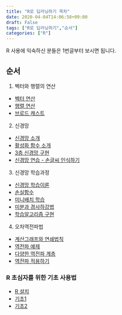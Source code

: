 ```yaml
---
title: "R로 딥러닝하기 목차"
date: 2020-04-04T14:06:58+09:00
draft: False
tags: ["R로 딥러닝하기","순서"]
categories: ["R"]
---
```


R 사용에 익숙하신 분들은 1번글부터 보시면 됩니다.

## 순서

1. 벡터와 행렬의 연산

  - [벡터 연산](https://choosunsick.github.io/post/vector_operation/)
  - [행렬 연산](https://choosunsick.github.io/post/matrix_operation/)
  - [브로드 캐스트](https://choosunsick.github.io/post/broadcast_operation/)

2. 신경망

  - [신경망 소개](https://choosunsick.github.io/post/neural_network_intro/)
  - [활성화 함수 소개](https://choosunsick.github.io/post/activation_fuctions/)
  - [3층 신경망 구현](https://choosunsick.github.io/post/softmax_function/)
  - [신경망 연습 - 손글씨 인식하기](https://choosunsick.github.io/post/neural_network_practice/)  

3. 신경망 학습과정

  - [신경망 학습이론](https://choosunsick.github.io/post/neural_network_1/)
  - [손실함수](https://choosunsick.github.io/post/neural_network_2/)
  - [미니배치 학습](https://choosunsick.github.io/post/neural_network_3/)
  - [미분과 경사하강법](https://choosunsick.github.io/post/neural_network_4/)
  - [학습알고리즘 구현](https://choosunsick.github.io/post/neural_network_5/)

4. 오차역전파법

  - [계산그래프와 연쇄법칙](https://choosunsick.github.io/post/neural_network_backward_1/)
  - [역전파 예제](https://choosunsick.github.io/post/neural_network_backward_2/)
  - [다양한 역전파 계층](https://choosunsick.github.io/post/neural_network_backward_3/)
  - [역전파 적용하기](https://choosunsick.github.io/post/neural_network_backward_4/)

### R 초심자를 위한 기초 사용법

  - [R 설치](https://choosunsick.github.io/post/r_install/)
  - [기초1](https://choosunsick.github.io/post/r_structure/)
  - [기초2](https://choosunsick.github.io/post/r_programming_grammar/)

